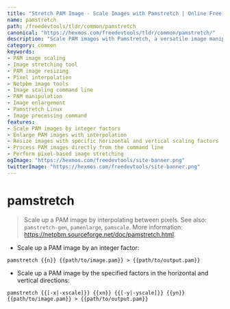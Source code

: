 ```yaml
---
title: "Stretch PAM Image - Scale Images with Pamstretch | Online Free DevTools by Hexmos"
name: pamstretch
path: /freedevtools/tldr/common/pamstretch
canonical: "https://hexmos.com/freedevtools/tldr/common/pamstretch/"
description: "Scale PAM images with Pamstretch, a versatile image manipulation tool. Resize and enlarge images using pixel interpolation. Free online tool, no registration required."
category: common
keywords:
- PAM image scaling
- Image stretching tool
- PAM image resizing
- Pixel interpolation
- Netpbm image tools
- Image scaling command line
- PAM manipulation
- Image enlargement
- Pamstretch Linux
- Image processing command
features:
- Scale PAM images by integer factors
- Enlarge PAM images with interpolation
- Resize images with specific horizontal and vertical scaling factors
- Process PAM images directly from the command line
- Perform pixel-based image stretching
ogImage: "https://hexmos.com/freedevtools/site-banner.png"
twitterImage: "https://hexmos.com/freedevtools/site-banner.png"
---
```


# pamstretch

> Scale up a PAM image by interpolating between pixels.
> See also: `pamstretch-gen`, `pamenlarge`, `pamscale`.
> More information: <https://netpbm.sourceforge.net/doc/pamstretch.html>.

- Scale up a PAM image by an integer factor:

`pamstretch {{n}} {{path/to/image.pam}} > {{path/to/output.pam}}`

- Scale up a PAM image by the specified factors in the horizontal and vertical directions:

`pamstretch {{[-x|-xscale]}} {{xn}} {{[-y|-yscale]}} {{yn}} {{path/to/image.pam}} > {{path/to/output.pam}}`
